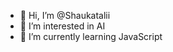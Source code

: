 - 👋 Hi, I’m @Shaukatalii
- 👀 I’m interested in AI
- 🌱 I’m currently learning JavaScript

<!---
Shaukatalii/Shaukatalii is a ✨ special ✨ repository because its `README.md` (this file) appears on your GitHub profile.
You can click the Preview link to take a look at your changes.
--->
